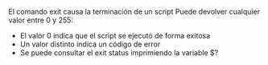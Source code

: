 El comando exit causa la terminación de un script 
Puede devolver cualquier valor entre 0 y 255:
- El valor 0 indica que el script se ejecutó de forma exitosa
- Un valor distinto indica un código de error
- Se puede consultar el exit status imprimiendo la variable $?
